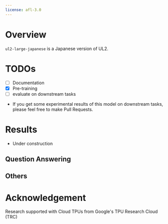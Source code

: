 ```yaml
---
license: afl-3.0
---
```


# Overview
`ul2-large-japanese` is a Japanese version of UL2.

# TODOs
- [ ] Documentation
- [x] Pre-training
- [ ] evaluate on downstream tasks
- If you get some experimental results of this model on downstream tasks, please feel free to make Pull Requests.

# Results
- Under construction


## Question Answering

## Others


# Acknowledgement
Research supported with Cloud TPUs from Google's TPU Research Cloud (TRC)
